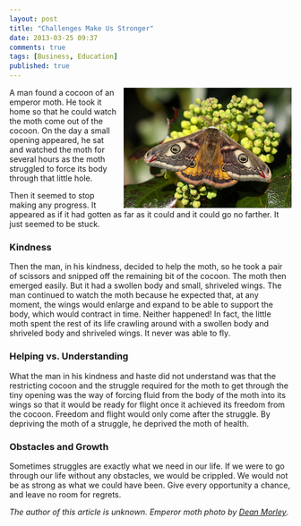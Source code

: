 ```yaml
---
layout: post
title: "Challenges Make Us Stronger"
date: 2013-03-25 09:37
comments: true
tags: [Business, Education]
published: true
---
```

<img src="/images/moth.png" width="300" height="215" align="right" style="margin-left:10px;" title="Emperor moth photo by Dean Morley" alt="Emperor moth photo by Dean Morley">
A man found a cocoon of an emperor moth. He took it home so that he could watch the moth come out of the cocoon. On the day a small opening appeared, he sat and watched the moth for several hours as the moth struggled to force its body through that little hole. 

Then it seemed to stop making any progress. It appeared as if it had gotten as far as it could and it could go no farther. It just seemed to be stuck.

<!--more-->

### Kindness
Then the man, in his kindness, decided to help the moth, so he took a pair of scissors and snipped off the remaining bit of the cocoon. The moth then emerged easily. But it had a swollen body and small, shriveled wings. The man continued to watch the moth because he expected that, at any moment, the wings would enlarge and expand to be able to support the body, which would contract in time. Neither happened! In fact, the little moth spent the rest of its life crawling around with a swollen body and shriveled body and shriveled wings. It never was able to fly.

### Helping vs. Understanding
What the man in his kindness and haste did not understand was that the restricting cocoon and the struggle required for the moth to get through the tiny opening was the way of forcing fluid from the body of the moth into its wings so that it would be ready for flight once it achieved its freedom from the cocoon. Freedom and flight would only come after the struggle. By depriving the moth of a struggle, he deprived the moth of health.

### Obstacles and Growth 
Sometimes struggles are exactly what we need in our life. If we were to go through our life without any obstacles, we would be crippled. We would not be as strong as what we could have been. Give every opportunity a chance, and leave no room for regrets.

_The author of this article is unknown. Emperor moth photo by [Dean Morley](http://www.flickr.com/photos/33465428@N02/7015602897/)_.
